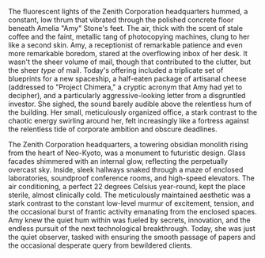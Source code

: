 The fluorescent lights of the Zenith Corporation headquarters hummed, a constant, low thrum that vibrated through the polished concrete floor beneath Amelia "Amy" Stone's feet.  The air, thick with the scent of stale coffee and the faint, metallic tang of photocopying machines, clung to her like a second skin.  Amy, a receptionist of remarkable patience and even more remarkable boredom, stared at the overflowing inbox of her desk.  It wasn't the sheer volume of mail, though that contributed to the clutter, but the sheer *type* of mail.  Today's offering included a triplicate set of blueprints for a new spaceship, a half-eaten package of artisanal cheese (addressed to "Project Chimera," a cryptic acronym that Amy had yet to decipher), and a particularly aggressive-looking letter from a disgruntled investor.  She sighed, the sound barely audible above the relentless hum of the building.  Her small, meticulously organized office, a stark contrast to the chaotic energy swirling around her, felt increasingly like a fortress against the relentless tide of corporate ambition and obscure deadlines.

The Zenith Corporation headquarters, a towering obsidian monolith rising from the heart of Neo-Kyoto, was a monument to futuristic design.  Glass facades shimmered with an internal glow, reflecting the perpetually overcast sky.  Inside, sleek hallways snaked through a maze of enclosed laboratories, soundproof conference rooms, and high-speed elevators.  The air conditioning, a perfect 22 degrees Celsius year-round, kept the place sterile, almost clinically cold. The meticulously maintained aesthetic was a stark contrast to the constant low-level murmur of excitement, tension, and the occasional burst of frantic activity emanating from the enclosed spaces. Amy knew the quiet hum within was fueled by secrets, innovation, and the endless pursuit of the next technological breakthrough. Today, she was just the quiet observer, tasked with ensuring the smooth passage of papers and the occasional desperate query from bewildered clients.
